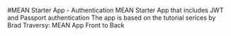 #MEAN Starter App - Authentication
MEAN Starter App that includes JWT and Passport authentication
The app is based on the tutorial serices by Brad Traversy: MEAN App Front to Back
